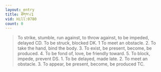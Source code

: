 ```yaml
---
layout: entry
title: ཐོགས་√1
vid: Hill:0780
count: 0
---
```

> To strike, stumble, run against, to throw against, to be impeded, delayed CD\. To be struck, blocked DK\. 1 To meet an obstacle\. 2\. To take the hand, bind the body\. 3\. To exist, be present, become, be produced\. 4\. To be fond of, love, be friendly toward\. 5\. To block, impede, prevent DS\. 1\. To be delayed, made late\. 2\. To meet an obstacle\. 3\. To appear, be present, become, be produced TC\.


